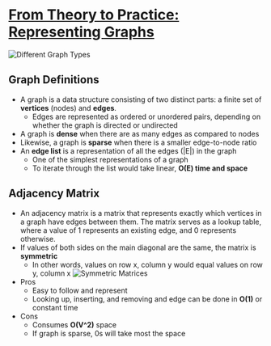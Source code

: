 # [From Theory to Practice: Representing Graphs](https://medium.com/basecs/from-theory-to-practice-representing-graphs-cfd782c5be38)

![Different Graph Types](www.google.com/imgres?imgurl=https%3A%2F%2Fdist.neo4j.com%2Fwp-content%2Fuploads%2F20181121091034%2Fgraph-properties-graph-algorithms-2.png&imgrefurl=https%3A%2F%2Fneo4j.com%2Fblog%2Fgraph-algorithms-neo4j-graph-algorithm-concepts%2F&tbnid=G9QxX3o_XhgPrM&vet=12ahUKEwi6hObd2uzrAhVuAjQIHSZRDKkQMygAegUIARCgAQ..i&docid=RrKuhCyHCGnN2M&w=650&h=358&q=dense%20and%20sparse%20graphs&ved=2ahUKEwi6hObd2uzrAhVuAjQIHSZRDKkQMygAegUIARCg)

## Graph Definitions
- A graph is a data structure consisting of two distinct parts: a finite set of **vertices** (nodes) and **edges**.
    - Edges are represented as ordered or unordered pairs, depending on whether the graph is directed or undirected
- A graph is **dense** when there are as many edges as compared to nodes
- Likewise, a graph is **sparse** when there is a smaller edge-to-node ratio
- An **edge list** is a representation of all the edges (|E|) in the graph
    - One of the simplest representations of a graph
    - To iterate through the list would take linear, **O(E) time and space**

## Adjacency Matrix
- An adjacency matrix is a matrix that represents exactly which vertices in a graph have edges between them. The matrix serves as a lookup table, where a value of 1 represents an existing edge, and 0 represents otherwise.
- If values of both sides on the main diagonal are the same, the matrix is **symmetric**
    - In other words, values on row x, column y would equal values on row y, column x
![Symmetric Matrices](https://www.google.com/imgres?imgurl=https%3A%2F%2Fhadrienj.github.io%2Fassets%2Fimages%2F2.6%2Fdiagonal-and-symmetric-matrices.png&imgrefurl=https%3A%2F%2Fhadrienj.github.io%2Fposts%2FDeep-Learning-Book-Series-2.6-Special-Kinds-of-Matrices-and-Vectors%2F&tbnid=ArBu2WiKagpv6M&vet=12ahUKEwiU8cz82uzrAhV_AjQIHWD-CngQMygGegUIARDJAQ..i&docid=loYiiSLrg5EUdM&w=660&h=320&q=symmetric%20matrices&ved=2ahUKEwiU8cz82uzrAhV_AjQIHWD-CngQMygGegUIARDJAQ)
- Pros
    - Easy to follow and represent
    - Looking up, inserting, and removing and edge can be done in **O(1)** or constant time
- Cons
    - Consumes **O(V^2)** space
    - If graph is sparse, 0s will take most the space
